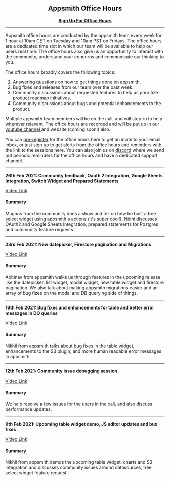 <h2 align="center">
  Appsmith Office Hours
  </h2>
  <p align = "center">
  <a href = "https://app.appsmith.com/applications/602b8aef12ba0d29d3ec151c/pages/602b8aef12ba0d29d3ec151e"> <b>Sign Up For Office Hours</b> </a>
  </p>
  
-----------------
  
Appsmith office hours are conducted by the appsmith team every week for 1 hour at 10am CET on Tuesday and 10am PST on Fridays. The office hours are a dedicated time slot in which our team will be available to help our users real time. The office hours also give us an opportunity to interact with the community, understand your concerns and communicate our thinking to you. 

The office hours broadly covers the following topics:

<ol>
    <li>Answering questions on how to get things done on appsmith.</li>
    <li>Bug fixes and releases from our team over the past week. </li>
    <li>Community discussions about requested features to help us prioritize product roadmap initiatives. </li>
    <li>Community discussions about bugs and potential enhancements to the product. </li>
</ol>

Multiple appsmith team members will be on the call, and will step-in to help wherever relevant. The office hours are recorded and will be put up in our <a href = "https://www.youtube.com/watch?v=Uqk9jy5CXxY&list=PLE_KXGiWfqwiUzo4-wG1WzU_wtul1Syin&index=4">youtube channel </a> and website (coming soon!) also.

You can <a href = "https://app.appsmith.com/applications/602b8aef12ba0d29d3ec151c/pages/602b8aef12ba0d29d3ec151e">pre-register</a> for the office hours here to get an invite to your email inbox, or just sign up to get alerts from the office hours and reminders with the link to the sessions here. You can also join us on <a href="https://discord.gg/rBTTVJp">discord</a> where we send out periodic reminders for the office hours and have a dedicated support channel. 


-----------------


<strong>26th Feb 2021: Community feedback, Oauth 2 Integration, Google Sheets Integration, Switch Widget and Prepared Statements</strong>

<a href = "https://www.youtube.com/watch?v=dT9LA6LdPrU&feature=youtu.be">Video Link</a>

#### Summary

Magnus from the community does a show and tell on how he built a tree select widget using appsmith's actions (it's super cool!). Nidhi discusses OAuth2 and Google Sheets Integration, prepared statements for Postgres and community feature requests.

------------------

<strong>23rd Feb 2021: New datepicker, Firestore pagination and Migrations </strong>

<a href = "https://www.youtube.com/watch?v=Uqk9jy5CXxY">Video Link</a>

#### Summary

Abhinav from appsmith walks us through features in the upcoming release like the datepicker, list widget, modal widget, new table widget and firestore pagination. We also talk about making appsmith migrations easier and an array of bug fizes on the modal and DB querying side of things.


------------------


<strong>16th Feb 2021: Bug fixes and enhancements for table and better error messages in DQ queries </strong>

<a href = "https://www.youtube.com/watch?v=kUYeH_Ztjvw">Video Link</a>

#### Summary

Nikhil from appsmith talks about bug fixes in the table widget, enhancements to the S3 plugin, and more human readable error messages in appsmith.


------------------

<strong>12th Feb 2021: Community issue debugging session </strong>

<a href = "https://www.youtube.com/watch?v=7WxBurwVnC0">Video Link</a>

#### Summary

We help resolve a few issues for the users in the call, and also discuss performance updates.


------------------


<strong>9th Feb 2021: Upcoming table widget demo, JS editor updates and bux fixes </strong>

<a href = "https://www.youtube.com/watch?v=TwPPAAi36FU">Video Link</a>

#### Summary

Nikhil from appsmith demos the upcoming table widget, charts and S3 integration and discusses community issues around datasources, tree select widget feature request.

